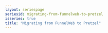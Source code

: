```yaml
---
layout: seriespage
seriesid: migrating-from-funnelweb-to-pretzel
isseries: true
title: "Migrating from FunnelWeb to Pretzel"
---
```

